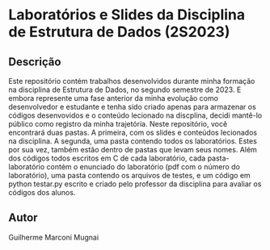 # Laboratórios e Slides da Disciplina de Estrutura de Dados (2S2023)
## Descrição
Este repositório contém trabalhos desenvolvidos durante minha formação na disciplina de Estrutura de Dados, no segundo semestre de 2023. E embora represente uma fase anterior da minha evolução como desenvolvedor e estudante e tenha sido criado apenas para armazenar os códigos desenvovidos e o conteúdo lecionado na discplina, decidi mantê-lo público como registro da minha trajetória.
Neste repositório, você encontrará duas pastas. A primeira, com os slides e conteúdos lecionados na disciplina. A segunda, uma pasta contendo todos os laboratórios. Estes por sua vez, também estão dentro de pastas que levam seus nomes. Além dos códigos todos escritos em C de cada laboratório, cada pasta-laboratório contém o enunciado do laboratório (pdf com o número do laboratório), uma pasta contendo os arquivos de testes, e um código em python testar.py escrito e criado pelo professor da disciplina para avaliar os códigos dos alunos.

## Autor
Guilherme Marconi Mugnai
